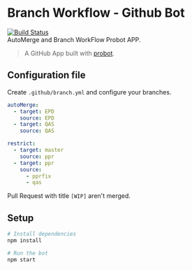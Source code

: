 # Branch Workflow - Github Bot
[![Build Status](https://travis-ci.org/giansalex/branching-workflow.svg?branch=master)](https://travis-ci.org/giansalex/branching-workflow)  
AutoMerge and Branch WorkFlow Probot APP.

> A GitHub App built with [probot](https://github.com/probot/probot). 

## Configuration file
Create `.github/branch.yml` and configure your branches.

```yaml
autoMerge:
  - target: EPD
    source: EPD
  - target: QAS
    source: QAS

restrict:
  - target: master
    source: ppr
  - target: ppr
    source:
      - pprfix
      - qas
```

Pull Request with title `[WIP]` aren't merged.

## Setup

```sh
# Install dependencies
npm install

# Run the bot
npm start
```
